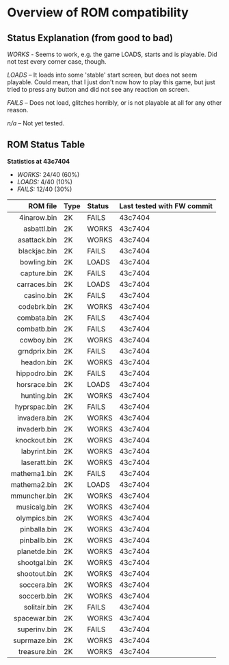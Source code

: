 Overview of ROM compatibility
=============================

Status Explanation (from good to bad)
-------------------------------------
*WORKS* - Seems to work, e.g. the game LOADS, starts and is playable. Did not
test every corner case, though.

*LOADS* – It loads into some 'stable' start screen, but does not seem
playable. Could mean, that I just don't now how to play this game, but just
tried to press any button and did not see any reaction on screen.

*FAILS* – Does not load, glitches horribly, or is not playable at all for any
other reason.

*n/a* – Not yet tested.

ROM Status Table
----------------

**Statistics at 43c7404**
- *WORKS:* 24/40 (60%)
- *LOADS:* 4/40 (10%)
- *FAILS:* 12/40 (30%)

ROM file     | Type | Status | Last tested with FW commit
------------:|:-----|:-------|---------------------------
 4inarow.bin | 2K   | FAILS  | 43c7404
 asbattl.bin | 2K   | WORKS  | 43c7404
asattack.bin | 2K   | WORKS  | 43c7404
blackjac.bin | 2K   | FAILS  | 43c7404
 bowling.bin | 2K   | LOADS  | 43c7404
 capture.bin | 2K   | FAILS  | 43c7404
carraces.bin | 2K   | LOADS  | 43c7404
  casino.bin | 2K   | FAILS  | 43c7404
 codebrk.bin | 2K   | WORKS  | 43c7404
 combata.bin | 2K   | FAILS  | 43c7404
 combatb.bin | 2K   | FAILS  | 43c7404
  cowboy.bin | 2K   | WORKS  | 43c7404
grndprix.bin | 2K   | FAILS  | 43c7404
  headon.bin | 2K   | WORKS  | 43c7404
hippodro.bin | 2K   | FAILS  | 43c7404
horsrace.bin | 2K   | LOADS  | 43c7404
 hunting.bin | 2K   | WORKS  | 43c7404
hyprspac.bin | 2K   | FAILS  | 43c7404
invadera.bin | 2K   | WORKS  | 43c7404
invaderb.bin | 2K   | WORKS  | 43c7404
knockout.bin | 2K   | WORKS  | 43c7404
labyrint.bin | 2K   | WORKS  | 43c7404
laseratt.bin | 2K   | WORKS  | 43c7404
mathema1.bin | 2K   | FAILS  | 43c7404
mathema2.bin | 2K   | LOADS  | 43c7404
mmuncher.bin | 2K   | WORKS  | 43c7404
musicalg.bin | 2K   | WORKS  | 43c7404
olympics.bin | 2K   | WORKS  | 43c7404
pinballa.bin | 2K   | WORKS  | 43c7404
pinballb.bin | 2K   | WORKS  | 43c7404
planetde.bin | 2K   | WORKS  | 43c7404
shootgal.bin | 2K   | WORKS  | 43c7404
shootout.bin | 2K   | WORKS  | 43c7404
 soccera.bin | 2K   | WORKS  | 43c7404
 soccerb.bin | 2K   | WORKS  | 43c7404
solitair.bin | 2K   | FAILS  | 43c7404
spacewar.bin | 2K   | WORKS  | 43c7404
superinv.bin | 2K   | FAILS  | 43c7404
suprmaze.bin | 2K   | WORKS  | 43c7404
treasure.bin | 2K   | WORKS  | 43c7404
